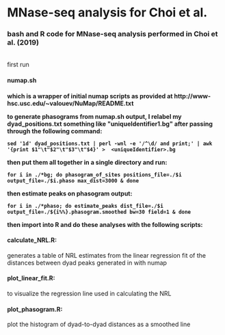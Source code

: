 # MNase-seq analysis for Choi et al.
<h3>bash and R code for MNase-seq analysis performed in Choi et al. (2019)  </h3>
<br/>  
first run <h4>numap.sh<h4/> which is a wrapper of initial numap scripts as provided at http://www-hsc.usc.edu/~valouev/NuMap/README.txt

to generate phasograms from numap.sh output, I relabel my dyad_positions.txt something like "uniqueIdentifier1.bg" after passing through the following command:

	
	sed '1d' dyad_positions.txt | perl -wnl -e '/^\d/ and print;' | awk '{print $1"\t"$2"\t"$3"\t"$4}' >  <uniqueIdentifier>.bg
	
then put them all together in a single directory and run:

	for i in ./*bg; do phasogram_of_sites positions_file=./$i output_file=./$i.phaso max_dist=3000 & done
	
then estimate peaks on phasogram output:

	for i in ./*phaso; do estimate_peaks dist_file=./$i output_file=./${i%%}.phasogram.smoothed bw=30 field=1 & done

then import into R and do these analyses with the following scripts:
<br/>

<h4>calculate_NRL.R:</h4>  generates a table of NRL estimates from the linear regression fit of the distances between dyad peaks generated in with numap

<h4>plot_linear_fit.R:</h4>  to visualize the regression line used in calculating the NRL

<h4>plot_phasogram.R:</h4>  plot the histogram of dyad-to-dyad distances as a smoothed line
